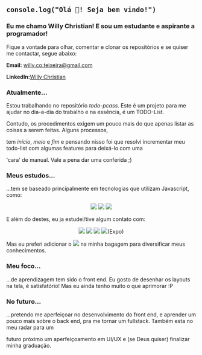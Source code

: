 ## ``` console.log("Olá 👋! Seja bem vindo!") ```

### Eu me chamo __Willy Christian__! E sou um estudante e aspirante a programador! 

Fique a vontade para olhar, comentar e clonar os repositórios e se quiser me contactar, segue abaixo:

__Email:__ willy.co.teixeira@gmail.com

__LinkedIn:__[Willy Christian](https://www.linkedin.com/in/willychristian/)

### Atualmente...

Estou trabalhando no repositório *todo-pcass*. Este é um projeto para me ajudar no dia-a-dia do trabalho e na essência, é um TODO-List.

Contudo, os procedimentos exigem um pouco mais do que apenas listar as coisas a serem feitas. Alguns processos,

tem _início_, _meio_ e _fim_ e pensando nisso foi que resolvi incrementar meu todo-list com algumas features para deixá-lo com uma 

'cara' de manual. Vale a pena dar uma conferida ;)

### Meus estudos...

...tem se baseado principalmente em tecnologias que utilizam Javascript, como: 
<p align="center">
<img src="https://img.shields.io/badge/-React.Js-blue?style=for-the-badge">
<img src="https://img.shields.io/badge/-Next.Js-black?style=for-the-badge">
<img src="https://img.shields.io/badge/-Node.Js-success?style=for-the-badge">
</p>

E além do destes, eu ja estudei/tive algum contato com:
<p align="center">
 <img src="https://img.shields.io/badge/-C-Sharp-informational?style=for-the-badge">
<img src="https://img.shields.io/badge/-Python-yellow?style=for-the-badge"> 
<img src="https://img.shields.io/badge/-Xamarin-blue?style=for-the-badge">
<img src="https://img.shields.io/badge/-React Native-informational?style=for-the-badge">(Expo)
</p>

Mas eu preferi adicionar o <img src="https://img.shields.io/badge/NEW!-PHP-yellow?style=social"> na minha bagagem para diversificar meus conhecimentos.

### Meu foco...

...de aprendizagem tem sido o front end. Eu gosto de desenhar os layouts na tela, é satisfatório! Mas eu ainda tenho muito o que aprimorar :P

### No futuro...

...pretendo me aperfeiçoar no desenvolvimento do front end, e aprender um pouco mais sobre o back end, pra me tornar um fullstack. Também esta no meu radar para um

futuro próximo um aperfeiçoamento em UI/UX e (se Deus quiser) finalizar minha graduação.

